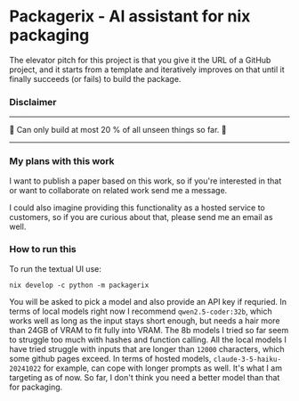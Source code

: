 # Packagerix - AI assistant for nix packaging

The elevator pitch for this project is that you give it the URL of a GitHub project,
and it starts from a template and iteratively improves on that until it finally succeeds (or fails) to build the package.

### Disclaimer

---

🚧 Can only build at most 20 % of all unseen things so far. 🚧

---

### My plans with this work

I want to publish a paper based on this work, so if you're interested in that or want to collaborate on related work send me a message.

I could also imagine providing this functionality as a hosted service to customers, so if you are curious about that, please send me an email as well.

### How to run this

To run the textual UI use:
```
nix develop -c python -m packagerix
```

You will be asked to pick a model and also provide an API key if requried.
In terms of local models right now I recommend `qwen2.5-coder:32b`, which works well as long as the input stays short enough, but needs a hair more than 24GB of VRAM to fit fully into VRAM. The 8b models I tried so far seem to struggle too much with hashes and function calling.
All the local models I have tried struggle with inputs that are longer than `12000` characters, which some github pages exceed.
In terms of hosted models, `claude-3-5-haiku-20241022` for example, can cope with longer prompts as well.
It's what I am targeting as of now. So far, I don't think you need a better model than that for packaging.
